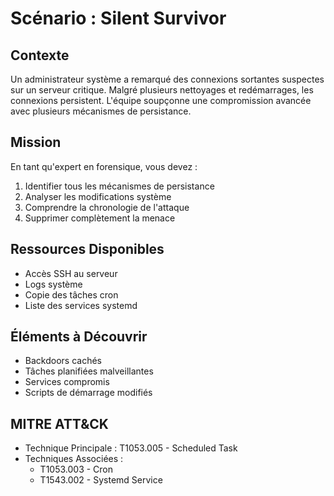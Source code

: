 # Scénario : Silent Survivor
## Contexte
Un administrateur système a remarqué des connexions sortantes suspectes sur un serveur critique. Malgré plusieurs nettoyages et redémarrages, les connexions persistent. L'équipe soupçonne une compromission avancée avec plusieurs mécanismes de persistance.

## Mission
En tant qu'expert en forensique, vous devez :
1. Identifier tous les mécanismes de persistance
2. Analyser les modifications système
3. Comprendre la chronologie de l'attaque
4. Supprimer complètement la menace

## Ressources Disponibles
- Accès SSH au serveur
- Logs système
- Copie des tâches cron
- Liste des services systemd

## Éléments à Découvrir
- Backdoors cachés
- Tâches planifiées malveillantes
- Services compromis
- Scripts de démarrage modifiés

## MITRE ATT&CK
- Technique Principale : T1053.005 - Scheduled Task
- Techniques Associées :
  * T1053.003 - Cron
  * T1543.002 - Systemd Service